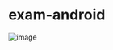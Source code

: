 # exam-android

![image](https://user-images.githubusercontent.com/88594157/227260377-7f24be87-d93b-4913-9390-bb5f2b3ac5b6.png)


